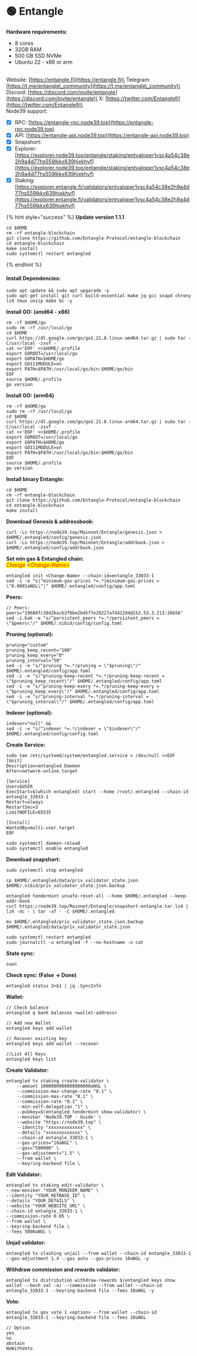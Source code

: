 # 🟢 Entangle

**Hardware requirements:**&#x20;

* 8 cores
* 32GB RAM
* 500 GB SSD NVMe
* Ubuntu 22 - x86 or arm

\
Website: [https://entangle.fi](https://entangle.fi)\
Telegram: [https://t.me/entangle\_community](https://t.me/entangle\_community)\
Discord: [https://discord.com/invite/entangle](https://discord.com/invite/entangle)\
X: [https://twitter.com/Entanglefi](https://twitter.com/Entanglefi)\
\
Node39 support:

* [x] RPC: [https://entangle-rpc.node39.top](https://entangle-rpc.node39.top)
* [x] API: [https://entangle-api.node39.top](https://entangle-api.node39.top)
* [x] Snapshort:&#x20;
* [x] Explorer: [https://explorer.node39.top/entangle/staking/entvaloper1vsc4a54c38e2h9a4d77hs559lkkx639hjxkhyf](https://explorer.node39.top/entangle/staking/entvaloper1vsc4a54c38e2h9a4d77hs559lkkx639hjxkhyf)
* [x] Staking: [https://explorer.entangle.fi/validators/entvaloper1vsc4a54c38e2h9a4d77hs559lkkx639hjxkhyf](https://explorer.entangle.fi/validators/entvaloper1vsc4a54c38e2h9a4d77hs559lkkx639hjxkhyf)

{% hint style="success" %}
**Update version 1.1.1**

```
cd $HOME
rm -rf entangle-blockchain
git clone https://github.com/Entangle-Protocol/entangle-blockchain
cd entangle-blockchain
make install
sudo systemctl restart entangled
```
{% endhint %}

#### Install Dependencies: <a href="#install-dependencies" id="install-dependencies"></a>

```
sudo apt update && sudo apt upgarade -y
sudo apt-get install git curl build-essential make jq gcc snapd chrony lz4 tmux unzip make bc -y
```

**Install GO: (amd64 - x86)**

```
rm -rf $HOME/go
sudo rm -rf /usr/local/go
cd $HOME
curl https://dl.google.com/go/go1.21.8.linux-amd64.tar.gz | sudo tar -C/usr/local -zxvf -
cat <<'EOF' >>$HOME/.profile
export GOROOT=/usr/local/go
export GOPATH=$HOME/go
export GO111MODULE=on
export PATH=$PATH:/usr/local/go/bin:$HOME/go/bin
EOF
source $HOME/.profile
go version
```

**Install GO: (arm64)**

```
rm -rf $HOME/go
sudo rm -rf /usr/local/go
cd $HOME
curl https://dl.google.com/go/go1.21.8.linux-arm64.tar.gz | sudo tar -C/usr/local -zxvf -
cat <<'EOF' >>$HOME/.profile
export GOROOT=/usr/local/go
export GOPATH=$HOME/go
export GO111MODULE=on
export PATH=$PATH:/usr/local/go/bin:$HOME/go/bin
EOF
source $HOME/.profile
go version
```

**Install binary  Entangle:**

```
cd $HOME
rm -rf entangle-blockchain
git clone https://github.com/Entangle-Protocol/entangle-blockchain
cd entangle-blockchain
make install
```

**Download Genesis & addressbook:**

```
curl -Ls https://node39.top/Mainnet/Entangle/genesis.json > $HOME/.entangled/config/genesis.json
curl -Ls https://node39.top/Mainnet/Entangle/addrbook.json > $HOME/.entangled/config/addrbook.json
```

**Set min gas & Entangled chain:**\
_<mark style="color:red;">Change</mark>_ _<mark style="color:red;">\<Change-Name></mark>_&#x20;

```
entangled init <Change-Name> --chain-id=entangle_33033-1
sed -i -e "s|^minimum-gas-prices *=.*|minimum-gas-prices = \"0.0001aNGL\"|" $HOME/.entangled/config/app.toml
```

**Peers:**

```
// Peers:
peers="19688fc3842bacb3f8be2b45f7e29227a7d42284@152.53.3.213:26656"
sed -i.bak -e "s/^persistent_peers *=.*/persistent_peers = \"$peers\"/" $HOME/.nibid/config/config.toml
```

**Pruning (optional):**

```
pruning="custom"
pruning_keep_recent="100"
pruning_keep_every="0"
pruning_interval="50"
sed -i -e "s/^pruning *=.*/pruning = \"$pruning\"/" $HOME/.entangled/config/app.toml
sed -i -e "s/^pruning-keep-recent *=.*/pruning-keep-recent = \"$pruning_keep_recent\"/" $HOME/.entangled/config/app.toml
sed -i -e "s/^pruning-keep-every *=.*/pruning-keep-every = \"$pruning_keep_every\"/" $HOME/.entangled/config/app.toml
sed -i -e "s/^pruning-interval *=.*/pruning-interval = \"$pruning_interval\"/" $HOME/.entangled/config/app.toml
```

**Indexer (optional):**

```
indexer="null" &&
sed -i -e "s/^indexer *=.*/indexer = \"$indexer\"/" $HOME/.entangled/config/config.toml
```

**Create Service:**

```
sudo tee /etc/systemd/system/entangled.service > /dev/null <<EOF
[Unit]
Description=entangled Daemon
After=network-online.target

[Service]
User=$USER
ExecStart=$(which entangled) start --home /root/.entangled --chain-id entangle_33033-1
Restart=always
RestartSec=3
LimitNOFILE=65535

[Install]
WantedBy=multi-user.target
EOF

sudo systemctl daemon-reload
sudo systemctl enable entangled
```

**Download snapshort:**&#x20;

```
sudo systemctl stop entangled

cp $HOME/.entangled/data/priv_validator_state.json $HOME/.nibid/priv_validator_state.json.backup 

entangled tendermint unsafe-reset-all --home $HOME/.entangled --keep-addr-book 
curl https://node39.top/Mainnet/Entangle/snapshort-entangle.tar.lz4 | lz4 -dc - | tar -xf - -C $HOME/.entangled

mv $HOME/.entangled/priv_validator_state.json.backup $HOME/.entangled/data/priv_validator_state.json 

sudo systemctl restart entangled
sudo journalctl -u entangled -f --no-hostname -o cat
```

**State sync:**

```
soon
```

**Check sync:  **<mark style="color:red;">**(False -> Done)**</mark>

```
entangled status 2>&1 | jq .SyncInfo
```

**Wallet:**

```
// Check balance
entangled q bank balances <wallet-address>

// Add new Wallet
entangled keys add wallet

// Recover existing key
entangled keys add wallet --recover

//List All Keys
entangled keys list
```

**Create Validator:**

```
entangled tx staking create-validator \
    --amount 1000000000000000000aNGL \
    --commission-max-change-rate "0.1" \
    --commission-max-rate "0.1" \
    --commission-rate "0.1" \
    --min-self-delegation "1" \
    --pubkey=$(entangled tendermint show-validator) \
    --moniker 'Node39.TOP - Guide' \
    --website "https://node39.top" \
    --identity "xxxxxxxxxxxxx" \
    --details "xxxxxxxxxxxxx" \
    --chain-id entangle_33033-1 \
    --gas-prices="10aNGL" \
    --gas="500000" \
    --gas-adjustment="1.5" \
    --from wallet \
    --keyring-backend file \
```

**Edit Validator:**

```
entangled tx staking edit-validator \
--new-moniker "YOUR_MONIKER_NAME" \
--identity "YOUR_KEYBASE_ID" \
--details "YOUR_DETAILS" \
--website "YOUR_WEBSITE_URL" \
--chain-id entangle_33033-1 \
--commission-rate 0.05 \
--from wallet \
--keyring-backend file \
--fees 5000aNGL \
```

**Unjail validator:**

```
entangled tx slashing unjail --from wallet --chain-id entangle_33033-1 --gas-adjustment 1.4 --gas auto --gas-prices 10aNGL -y
```

**Withdraw commission and rewards validator:**

```
entangled tx distribution withdraw-rewards $(entangled keys show wallet --bech val -a) --commission --from wallet --chain-id entangle_33033-1 --keyring-backend file --fees 10aNGL -y
```

**Vote:**

```
entangled tx gov vote 1 <option> --from wallet --chain-id entangle_33033-1 --keyring-backend file --fees 10aNGL

// Option
yes
no
abstain
NoWithVeto
```
